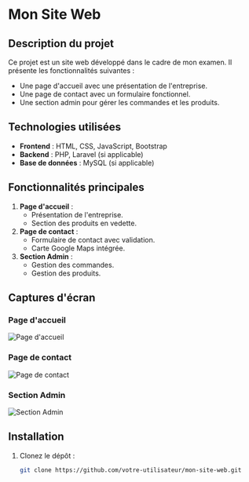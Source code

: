 # Mon Site Web

## Description du projet
Ce projet est un site web développé dans le cadre de mon examen. Il présente les fonctionnalités suivantes :
- Une page d'accueil avec une présentation de l'entreprise.
- Une page de contact avec un formulaire fonctionnel.
- Une section admin pour gérer les commandes et les produits.

## Technologies utilisées
- **Frontend** : HTML, CSS, JavaScript, Bootstrap
- **Backend** : PHP, Laravel (si applicable)
- **Base de données** : MySQL (si applicable)

## Fonctionnalités principales
1. **Page d'accueil** :
   - Présentation de l'entreprise.
   - Section des produits en vedette.
2. **Page de contact** :
   - Formulaire de contact avec validation.
   - Carte Google Maps intégrée.
3. **Section Admin** :
   - Gestion des commandes.
   - Gestion des produits.

## Captures d'écran
### Page d'accueil
![Page d'accueil](screenshots/home.png)

### Page de contact
![Page de contact](screenshots/contact.png)

### Section Admin
![Section Admin](screenshots/admin.png)

## Installation
1. Clonez le dépôt :
   ```bash
   git clone https://github.com/votre-utilisateur/mon-site-web.git
